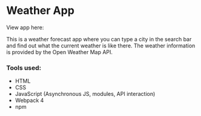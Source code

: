 # Weather App

View app here: 

This is a weather forecast app where you can type a city in the search bar and find out what the current weather is like there. The weather information is provided by the Open Weather Map API.

### Tools used:
- HTML
- CSS
- JavaScript (Asynchronous JS, modules, API interaction)
- Webpack 4
- npm
